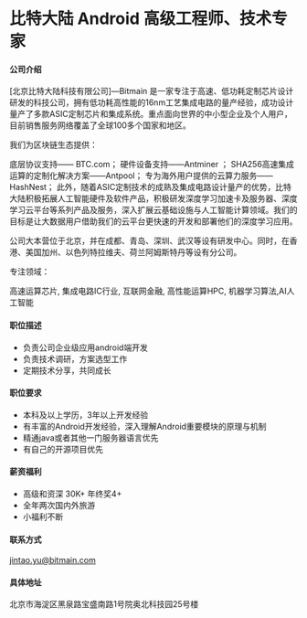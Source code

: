 比特大陆 Android 高级工程师、技术专家
==========

#### 公司介绍
[北京比特大陆科技有限公司]—Bitmain 是一家专注于高速、低功耗定制芯片设计研发的科技公司，拥有低功耗高性能的16nm工艺集成电路的量产经验，成功设计量产了多款ASIC定制芯片和集成系统。重点面向世界的中小型企业及个人用户，目前销售服务网络覆盖了全球100多个国家和地区。

我们为区块链生态提供：

底层协议支持—— BTC.com；
硬件设备支持——Antminer ；
SHA256高速集成运算的定制化解决方案——Antpool；
专为海外用户提供的云算力服务——HashNest；
此外，随着ASIC定制技术的成熟及集成电路设计量产的优势，比特大陆积极拓展人工智能硬件及软件产品，积极研发深度学习加速卡及服务器、深度学习云平台等系列产品及服务，深入扩展云基础设施与人工智能计算领域。我们的目标是让大数据用户借助我们的云平台更快速的开发和部署他们的深度学习应用。

公司大本营位于北京，并在成都、青岛、深圳、武汉等设有研发中心。同时，在香港、美国加州、以色列特拉维夫、荷兰阿姆斯特丹等设有分公司。

专注领域：

高速运算芯片, 集成电路IC行业, 互联网金融, 高性能运算HPC, 机器学习算法,AI人工智能

#### 职位描述
- 负责公司企业级应用android端开发
- 负责技术调研，方案选型工作
- 定期技术分享，共同成长

#### 职位要求
- 本科及以上学历，3年以上开发经验
- 有丰富的Android开发经验，深入理解Android重要模块的原理与机制
- 精通java或者其他一门服务器语言优先
- 有自己的开源项目优先


#### 薪资福利
- 高级和资深 30K+ 年终奖4+
- 全年两次国内外旅游
- 小福利不断

#### 联系方式
[jintao.yu@bitmain.com](mailto:jintao.yu@bitmain.com)
#### 具体地址
北京市海淀区黑泉路宝盛南路1号院奥北科技园25号楼
